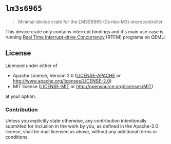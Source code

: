 # `lm3s6965`

> Minimal device crate for the LM3S6965 (Cortex-M3) microcontroller

This device crate only contains interrupt bindings and it's main use case is
running [Real Time Interrupt-drive Concurrency][rtic] (RTFM) programs on QEMU.

[rtic]: https://github.com/rtic-rs


## License

Licensed under either of

- Apache License, Version 2.0 ([LICENSE-APACHE](LICENSE-APACHE) or
  http://www.apache.org/licenses/LICENSE-2.0)
- MIT license ([LICENSE-MIT](LICENSE-MIT) or http://opensource.org/licenses/MIT)

at your option.

### Contribution

Unless you explicitly state otherwise, any contribution intentionally submitted
for inclusion in the work by you, as defined in the Apache-2.0 license, shall be
dual licensed as above, without any additional terms or conditions.
